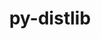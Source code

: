 ---
title: "py-distlib"
layout: cache
categories: [package, develop]
meta: {"compilers": ["gcc@11.4.0", "gcc@13.2.0"], "num_specs": 40, "num_specs_by_stack": {"e4s": 17, "ml-linux-x86_64-rocm": 23, "root": 40}, "oss": ["ubuntu22.04", "ubuntu24.04"], "platforms": ["linux"], "stacks": ["e4s", "ml-linux-x86_64-rocm", "root"], "targets": ["x86_64_v3"], "versions": ["0.3.7", "0.3.9"]}
spec_details: [{"compiler": "gcc@11.4.0", "hash": "23mychnykzhe5agwotfwwfhdm46k7ogd", "os": "ubuntu22.04", "platform": "linux", "size": "-", "stacks": ["e4s", "root"], "target": "x86_64_v3", "variants": ["build_system=python_pip"], "versions": ["0.3.7"]}, {"compiler": "gcc@11.4.0", "hash": "27asf6lpcp5mt7aqxkbzqf6ibo5uhs3u", "os": "ubuntu22.04", "platform": "linux", "size": "-", "stacks": ["e4s", "root"], "target": "x86_64_v3", "variants": ["build_system=python_pip"], "versions": ["0.3.7"]}, {"compiler": "gcc@11.4.0", "hash": "2jjngbyjrbukvflqu54mfwc66b2v7odm", "os": "ubuntu22.04", "platform": "linux", "size": "-", "stacks": ["e4s", "root"], "target": "x86_64_v3", "variants": ["build_system=python_pip"], "versions": ["0.3.7"]}, {"compiler": "gcc@13.2.0", "hash": "3si7nqtzwgrmv2vxjeziz5deu5ayezts", "os": "ubuntu24.04", "platform": "linux", "size": "-", "stacks": ["ml-linux-x86_64-rocm", "root"], "target": "x86_64_v3", "variants": ["build_system=python_pip"], "versions": ["0.3.7"]}, {"compiler": "gcc@11.4.0", "hash": "53f5hdesyfqq4x3uroz6mvsiqj5g4tt4", "os": "ubuntu22.04", "platform": "linux", "size": "-", "stacks": ["e4s", "root"], "target": "x86_64_v3", "variants": ["build_system=python_pip"], "versions": ["0.3.7"]}, {"compiler": "gcc@11.4.0", "hash": "6cfxht2fmtl656g5lpjiw2bwhr5mdnkb", "os": "ubuntu22.04", "platform": "linux", "size": "-", "stacks": ["e4s", "root"], "target": "x86_64_v3", "variants": ["build_system=python_pip"], "versions": ["0.3.9"]}, {"compiler": "gcc@11.4.0", "hash": "6dhxonith5tgiiod4r4sekg45jazsnrl", "os": "ubuntu22.04", "platform": "linux", "size": "-", "stacks": ["e4s", "root"], "target": "x86_64_v3", "variants": ["build_system=python_pip"], "versions": ["0.3.7"]}, {"compiler": "gcc@13.2.0", "hash": "6fkhhz3xps66x3qh65vunthkmjw37vvq", "os": "ubuntu24.04", "platform": "linux", "size": "-", "stacks": ["ml-linux-x86_64-rocm", "root"], "target": "x86_64_v3", "variants": ["build_system=python_pip"], "versions": ["0.3.7"]}, {"compiler": "gcc@11.4.0", "hash": "ahj4afpbqrdnu27qmlmjxobqwix32owg", "os": "ubuntu22.04", "platform": "linux", "size": "-", "stacks": ["e4s", "root"], "target": "x86_64_v3", "variants": ["build_system=python_pip"], "versions": ["0.3.9"]}, {"compiler": "gcc@11.4.0", "hash": "alwnjzkqxd3k3xcm5fc7dpypbtphpwmr", "os": "ubuntu22.04", "platform": "linux", "size": "-", "stacks": ["e4s", "root"], "target": "x86_64_v3", "variants": ["build_system=python_pip"], "versions": ["0.3.7"]}, {"compiler": "gcc@11.4.0", "hash": "awbsqkuwpyl6yntfselxkqlz623fjwvh", "os": "ubuntu22.04", "platform": "linux", "size": "-", "stacks": ["e4s", "root"], "target": "x86_64_v3", "variants": ["build_system=python_pip"], "versions": ["0.3.7"]}, {"compiler": "gcc@13.2.0", "hash": "bdiif3zbh2kdj7iuptmp4yrj3txo7r6v", "os": "ubuntu24.04", "platform": "linux", "size": "-", "stacks": ["ml-linux-x86_64-rocm", "root"], "target": "x86_64_v3", "variants": ["build_system=python_pip"], "versions": ["0.3.7"]}, {"compiler": "gcc@13.2.0", "hash": "bggxrwovibhrlaynqttsvhfapunpuqsn", "os": "ubuntu24.04", "platform": "linux", "size": "-", "stacks": ["ml-linux-x86_64-rocm", "root"], "target": "x86_64_v3", "variants": ["build_system=python_pip"], "versions": ["0.3.9"]}, {"compiler": "gcc@11.4.0", "hash": "drdubnaxqlvim73f6ngbydq53ehkfons", "os": "ubuntu22.04", "platform": "linux", "size": "-", "stacks": ["e4s", "root"], "target": "x86_64_v3", "variants": ["build_system=python_pip"], "versions": ["0.3.7"]}, {"compiler": "gcc@13.2.0", "hash": "e2qbhcny7md64ew4vhz2g3eascasnxyc", "os": "ubuntu24.04", "platform": "linux", "size": "-", "stacks": ["ml-linux-x86_64-rocm", "root"], "target": "x86_64_v3", "variants": ["build_system=python_pip"], "versions": ["0.3.7"]}, {"compiler": "gcc@13.2.0", "hash": "fjfhyfwd34bet4irybcmwrbm4hlqnlvw", "os": "ubuntu24.04", "platform": "linux", "size": "-", "stacks": ["ml-linux-x86_64-rocm", "root"], "target": "x86_64_v3", "variants": ["build_system=python_pip"], "versions": ["0.3.9"]}, {"compiler": "gcc@13.2.0", "hash": "fp7zyurfwac4rfx7unzf6entfwfrkkyo", "os": "ubuntu24.04", "platform": "linux", "size": "-", "stacks": ["ml-linux-x86_64-rocm", "root"], "target": "x86_64_v3", "variants": ["build_system=python_pip"], "versions": ["0.3.7"]}, {"compiler": "gcc@13.2.0", "hash": "ghtoa6ba64c4ath26zgbc624xzns2nhh", "os": "ubuntu24.04", "platform": "linux", "size": "-", "stacks": ["ml-linux-x86_64-rocm", "root"], "target": "x86_64_v3", "variants": ["build_system=python_pip"], "versions": ["0.3.9"]}, {"compiler": "gcc@13.2.0", "hash": "h5lake6anqlakqxoot6j743q5mnhdxrd", "os": "ubuntu24.04", "platform": "linux", "size": "-", "stacks": ["ml-linux-x86_64-rocm", "root"], "target": "x86_64_v3", "variants": ["build_system=python_pip"], "versions": ["0.3.9"]}, {"compiler": "gcc@11.4.0", "hash": "hlryta6ngjmte6kwltutz34pege42car", "os": "ubuntu22.04", "platform": "linux", "size": "-", "stacks": ["e4s", "root"], "target": "x86_64_v3", "variants": ["build_system=python_pip"], "versions": ["0.3.7"]}, {"compiler": "gcc@13.2.0", "hash": "hrrjxaz3ohszxv4wofrahlvtroupmzwt", "os": "ubuntu24.04", "platform": "linux", "size": "-", "stacks": ["ml-linux-x86_64-rocm", "root"], "target": "x86_64_v3", "variants": ["build_system=python_pip"], "versions": ["0.3.7"]}, {"compiler": "gcc@13.2.0", "hash": "idesnrvuasducfbik4sl4ui74udtjeud", "os": "ubuntu24.04", "platform": "linux", "size": "-", "stacks": ["ml-linux-x86_64-rocm", "root"], "target": "x86_64_v3", "variants": ["build_system=python_pip"], "versions": ["0.3.7"]}, {"compiler": "gcc@13.2.0", "hash": "jnrk736rbt7qzjjcka377mpc422jrcmf", "os": "ubuntu24.04", "platform": "linux", "size": "-", "stacks": ["ml-linux-x86_64-rocm", "root"], "target": "x86_64_v3", "variants": ["build_system=python_pip"], "versions": ["0.3.7"]}, {"compiler": "gcc@13.2.0", "hash": "kwwf3spu4ghthjahyww5xtuz3y4khaoz", "os": "ubuntu24.04", "platform": "linux", "size": "-", "stacks": ["ml-linux-x86_64-rocm", "root"], "target": "x86_64_v3", "variants": ["build_system=python_pip"], "versions": ["0.3.7"]}, {"compiler": "gcc@13.2.0", "hash": "mcwu6frnvjlnpltgljh2fhocjzznorek", "os": "ubuntu24.04", "platform": "linux", "size": "-", "stacks": ["ml-linux-x86_64-rocm", "root"], "target": "x86_64_v3", "variants": ["build_system=python_pip"], "versions": ["0.3.7"]}, {"compiler": "gcc@13.2.0", "hash": "nibvwjcsnlwld642grofxbwhfdswa35r", "os": "ubuntu24.04", "platform": "linux", "size": "-", "stacks": ["ml-linux-x86_64-rocm", "root"], "target": "x86_64_v3", "variants": ["build_system=python_pip"], "versions": ["0.3.7"]}, {"compiler": "gcc@13.2.0", "hash": "oghhtfvcvabqwyk3hqc744dj5fddrfq6", "os": "ubuntu24.04", "platform": "linux", "size": "-", "stacks": ["ml-linux-x86_64-rocm", "root"], "target": "x86_64_v3", "variants": ["build_system=python_pip"], "versions": ["0.3.7"]}, {"compiler": "gcc@11.4.0", "hash": "pxsgw77ojho3id37j2ruoqwzgpr34eb3", "os": "ubuntu22.04", "platform": "linux", "size": "-", "stacks": ["e4s", "root"], "target": "x86_64_v3", "variants": ["build_system=python_pip"], "versions": ["0.3.7"]}, {"compiler": "gcc@13.2.0", "hash": "qa57e5sjcx3ggcodaysslx7swp26v6au", "os": "ubuntu24.04", "platform": "linux", "size": "-", "stacks": ["ml-linux-x86_64-rocm", "root"], "target": "x86_64_v3", "variants": ["build_system=python_pip"], "versions": ["0.3.7"]}, {"compiler": "gcc@13.2.0", "hash": "s7jbyawuewglqwp4bs2m2dnfd2v66aho", "os": "ubuntu24.04", "platform": "linux", "size": "-", "stacks": ["ml-linux-x86_64-rocm", "root"], "target": "x86_64_v3", "variants": ["build_system=python_pip"], "versions": ["0.3.7"]}, {"compiler": "gcc@11.4.0", "hash": "scrahmgyomwgvozhyxfwjp5d5ifkryz3", "os": "ubuntu22.04", "platform": "linux", "size": "-", "stacks": ["e4s", "root"], "target": "x86_64_v3", "variants": ["build_system=python_pip"], "versions": ["0.3.7"]}, {"compiler": "gcc@13.2.0", "hash": "t7zxxxiowze7szpkswcuph6qnviijvft", "os": "ubuntu24.04", "platform": "linux", "size": "-", "stacks": ["ml-linux-x86_64-rocm", "root"], "target": "x86_64_v3", "variants": ["build_system=python_pip"], "versions": ["0.3.7"]}, {"compiler": "gcc@11.4.0", "hash": "tqztciahqckr56gdis5iygvfvt2n72we", "os": "ubuntu22.04", "platform": "linux", "size": "-", "stacks": ["e4s", "root"], "target": "x86_64_v3", "variants": ["build_system=python_pip"], "versions": ["0.3.7"]}, {"compiler": "gcc@11.4.0", "hash": "tskgmtdrggcqnpo6jd7sjma6yi34cfxp", "os": "ubuntu22.04", "platform": "linux", "size": "-", "stacks": ["e4s", "root"], "target": "x86_64_v3", "variants": ["build_system=python_pip"], "versions": ["0.3.7"]}, {"compiler": "gcc@13.2.0", "hash": "u32iex4yswzn7ljbiio4zohcbkng3i56", "os": "ubuntu24.04", "platform": "linux", "size": "-", "stacks": ["ml-linux-x86_64-rocm", "root"], "target": "x86_64_v3", "variants": ["build_system=python_pip"], "versions": ["0.3.7"]}, {"compiler": "gcc@13.2.0", "hash": "uj5b2nim4rittvnzotoq4c6zqevlkjg2", "os": "ubuntu24.04", "platform": "linux", "size": "-", "stacks": ["ml-linux-x86_64-rocm", "root"], "target": "x86_64_v3", "variants": ["build_system=python_pip"], "versions": ["0.3.7"]}, {"compiler": "gcc@11.4.0", "hash": "uprzi7ysueujjoftpjvbwlfcnc53ze62", "os": "ubuntu22.04", "platform": "linux", "size": "-", "stacks": ["e4s", "root"], "target": "x86_64_v3", "variants": ["build_system=python_pip"], "versions": ["0.3.7"]}, {"compiler": "gcc@13.2.0", "hash": "v2y4m7mjb4wenknz7mharymkeaoxh6rz", "os": "ubuntu24.04", "platform": "linux", "size": "-", "stacks": ["ml-linux-x86_64-rocm", "root"], "target": "x86_64_v3", "variants": ["build_system=python_pip"], "versions": ["0.3.7"]}, {"compiler": "gcc@11.4.0", "hash": "w24k6uoicpjm4i3i5fwbap5qbv74qj2f", "os": "ubuntu22.04", "platform": "linux", "size": "-", "stacks": ["e4s", "root"], "target": "x86_64_v3", "variants": ["build_system=python_pip"], "versions": ["0.3.7"]}, {"compiler": "gcc@13.2.0", "hash": "wmt47bndq5gb3pu6lyqaxpstxpkx4reb", "os": "ubuntu24.04", "platform": "linux", "size": "-", "stacks": ["ml-linux-x86_64-rocm", "root"], "target": "x86_64_v3", "variants": ["build_system=python_pip"], "versions": ["0.3.7"]}]
---
